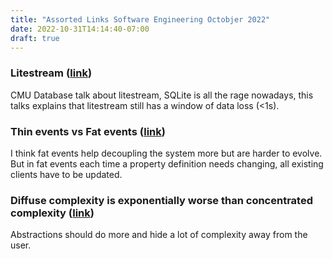 ```yaml
---
title: "Assorted Links Software Engineering Octobjer 2022"
date: 2022-10-31T14:14:40-07:00
draft: true
---
```


### Litestream ([link](https://www.youtube.com/watch?v=drgriZCRyrQ))

CMU Database talk about litestream, SQLite is all the rage nowadays, this talks explains that litestream still has a window of data loss (<1s). 
### Thin events vs Fat events ([link](https://codesimple.blog/2019/02/16/events-fat-or-thin/))

I think fat events help decoupling the system more but are harder to evolve. But in fat events each time a property definition needs changing, all existing clients have to be updated. 

### Diffuse complexity is exponentially worse than concentrated complexity  ([link](https://heuristics.substack.com/p/diffuse-complexity-is-exponentially))

Abstractions should do more and hide a lot of complexity away from the user.
